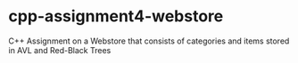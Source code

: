 # cpp-assignment4-webstore
C++ Assignment on a Webstore that consists of categories and items stored in AVL and Red-Black Trees
